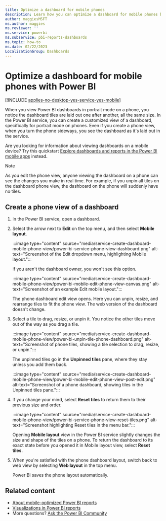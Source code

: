```yaml
---
title: Optimize a dashboard for mobile phones
description: Learn how you can optimize a dashboard for mobile phones by creating a phone view with Power BI service. 
author: maggiesMSFT
ms.author: maggies
ms.reviewer: ''
ms.service: powerbi
ms.subservice: pbi-reports-dashboards
ms.topic: how-to
ms.date: 02/22/2023
LocalizationGroup: Dashboards
---
```

# Optimize a dashboard for mobile phones with Power BI

[!INCLUDE [applies-no-desktop-yes-service-yes-mobile](../includes/applies-no-desktop-yes-service-yes-mobile.md)]

When you view Power BI dashboards in portrait mode on a phone, you notice the dashboard tiles are laid out one after another, all the same size. In the Power BI service, you can create a customized view of a dashboard, specifically for portrait mode on phones. Even if you create a phone view, when you turn the phone sideways, you see the dashboard as it's laid out in the service.

Are you looking for information about viewing dashboards on a mobile device? Try this quickstart [Explore dashboards and reports in the Power BI mobile apps](../consumer/mobile/mobile-apps-quickstart-view-dashboard-report.md) instead.

> [!NOTE]
> As you edit the phone view, anyone viewing the dashboard on a phone can see the changes you make in real time. For example, if you unpin all tiles on the dashboard phone view, the dashboard on the phone will suddenly have no tiles.
>
>

## Create a phone view of a dashboard

1. In the Power BI service, open a dashboard.
1. Select the arrow next to **Edit** on the top menu, and then select **Mobile layout**.

    :::image type="content" source="media/service-create-dashboard-mobile-phone-view/power-bi-service-phone-view-dashboard.png" alt-text="Screenshot of the Edit dropdown menu, highlighting Mobile layout.":::

    If you aren't the dashboard owner, you won't see this option.

    :::image type="content" source="media/service-create-dashboard-mobile-phone-view/power-bi-mobile-edit-phone-view-canvas.png" alt-text="Screenshot of an example Edit mobile layout.":::

    The phone dashboard edit view opens. Here you can unpin, resize, and rearrange tiles to fit the phone view. The web version of the dashboard doesn't change.

1. Select a tile to drag, resize, or unpin it. You notice the other tiles move out of the way as you drag a tile.

    :::image type="content" source="media/service-create-dashboard-mobile-phone-view/power-bi-unpin-tile-phone-dashboard.png" alt-text="Screenshot of phone tiles, showing a tile selection to drag, resize, or unpin.":::

    The unpinned tiles go in the **Unpinned tiles** pane, where they stay unless you add them back.

    :::image type="content" source="media/service-create-dashboard-mobile-phone-view/power-bi-mobile-edit-phone-view-post-edit.png" alt-text="Screenshot of a phone dashboard, showing tiles in the Unpinned tiles pane.":::
1. If you change your mind, select **Reset tiles** to return them to their previous size and order.

    :::image type="content" source="media/service-create-dashboard-mobile-phone-view/power-bi-service-phone-view-reset-tiles.png" alt-text="Screenshot highlighting Reset tiles in the menu bar.":::

    Opening **Mobile layout** view in the Power BI service slightly changes the size and shape of the tiles on a phone. To return the dashboard to its exact state before you opened it in Mobile layout view, select **Reset tiles**.

1. When you're satisfied with the phone dashboard layout, switch back to web view by selecting **Web layout** in the top menu.

    Power BI saves the phone layout automatically.

## Related content

* [About mobile-optimized Power BI reports](power-bi-create-mobile-optimized-report-about.md)
* [Visualizations in Power BI reports](../visuals/power-bi-report-visualizations.md)
* More questions? [Ask the Power BI Community](https://community.powerbi.com/)
